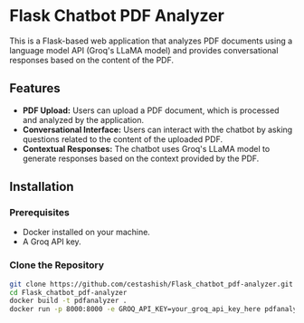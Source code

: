 # Flask Chatbot PDF Analyzer

This is a Flask-based web application that analyzes PDF documents using a language model API (Groq's LLaMA model) and provides conversational responses based on the content of the PDF.

## Features

- **PDF Upload:** Users can upload a PDF document, which is processed and analyzed by the application.
- **Conversational Interface:** Users can interact with the chatbot by asking questions related to the content of the uploaded PDF.
- **Contextual Responses:** The chatbot uses Groq's LLaMA model to generate responses based on the context provided by the PDF.

## Installation

### Prerequisites

- Docker installed on your machine.
- A Groq API key.

### Clone the Repository

```bash
git clone https://github.com/cestashish/Flask_chatbot_pdf-analyzer.git
cd Flask_chatbot_pdf-analyzer
docker build -t pdfanalyzer .
docker run -p 8000:8000 -e GROQ_API_KEY=your_groq_api_key_here pdfanalyzer


